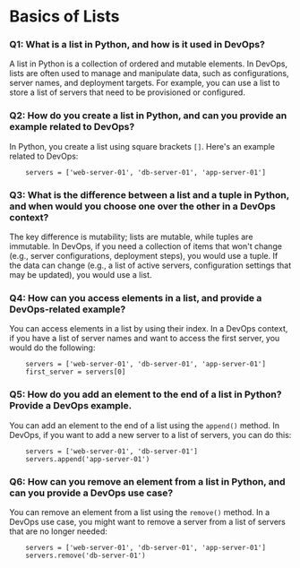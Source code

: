 # Basics of Lists 

### Q1: What is a list in Python, and how is it used in DevOps?
A list in Python is a collection of ordered and mutable elements. In DevOps, lists are often used to manage and manipulate data, such as configurations, server names, and deployment targets. For example, you can use a list to store a list of servers that need to be provisioned or configured.

### Q2: How do you create a list in Python, and can you provide an example related to DevOps?
In Python, you create a list using square brackets `[]`. Here's an example related to DevOps:

```
    servers = ['web-server-01', 'db-server-01', 'app-server-01']
```

### Q3: What is the difference between a list and a tuple in Python, and when would you choose one over the other in a DevOps context?
The key difference is mutability; lists are mutable, while tuples are immutable. In DevOps, if you need a collection of items that won't change (e.g., server configurations, deployment steps), you would use a tuple. If the data can change (e.g., a list of active servers, configuration settings that may be updated), you would use a list.

### Q4: How can you access elements in a list, and provide a DevOps-related example? 
You can access elements in a list by using their index. In a DevOps context, if you have a list of server names and want to access the first server, you would do the following:

```
    servers = ['web-server-01', 'db-server-01', 'app-server-01']
    first_server = servers[0]
```

### Q5: How do you add an element to the end of a list in Python? Provide a DevOps example.  
You can add an element to the end of a list using the  `append()`  method. In DevOps, if you want to add a new server to a list of servers, you can do this:

```
    servers = ['web-server-01', 'db-server-01']
    servers.append('app-server-01')
```

### Q6: How can you remove an element from a list in Python, and can you provide a DevOps use case?
 You can remove an element from a list using the  `remove()`  method. In a DevOps use case, you might want to remove a server from a list of servers that are no longer needed:

```
    servers = ['web-server-01', 'db-server-01', 'app-server-01']
    servers.remove('db-server-01')
```
